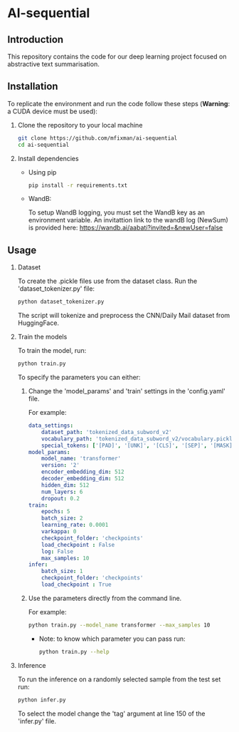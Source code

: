 # AI-sequential

## Introduction
This repository contains the code for our deep learning project focused on abstractive text summarisation.

## Installation
To replicate the environment and run the code follow these steps (**Warning**: a CUDA device must be used):

1. Clone the repository to your local machine 

    ```bash
    git clone https://github.com/mfixman/ai-sequential
    cd ai-sequential
    ```

2. Install dependencies

    - Using pip
        ```bash
        pip install -r requirements.txt
        ```
      
    - WandB:
   
         To setup WandB logging, you must set the WandB key as an environment variable. An invitattion link to the wandB log (NewSum) is provided here: https://wandb.ai/aabati?invited=&newUser=false

## Usage

1. Dataset

    To create the .pickle files use from the dataset class. Run the 'dataset_tokenizer.py' file:
    ```bash
    python dataset_tokenizer.py
    ```

    The script will tokenize and preprocess the CNN/Daily Mail dataset from HuggingFace.

2. Train the models

    To train the model, run:
    ```bash
    python train.py
    ```
    
    To specify the parameters you can either:

    1. Change the 'model_params' and 'train' settings in the 'config.yaml' file.

        For example:

        ```yaml
        data_settings:
            dataset_path: 'tokenized_data_subword_v2'
            vocabulary_path: 'tokenized_data_subword_v2/vocabulary.pickle'
            special_tokens: ['[PAD]', '[UNK]', '[CLS]', '[SEP]', '[MASK]']
        model_params:
            model_name: 'transformer'
            version: '2'
            encoder_embedding_dim: 512
            decoder_embedding_dim: 512
            hidden_dim: 512
            num_layers: 6
            dropout: 0.2
        train:
            epochs: 5
            batch_size: 2
            learning_rate: 0.0001
            varkappa: 0
            checkpoint_folder: 'checkpoints'
            load_checkpoint : False
            log: False
            max_samples: 10
        infer:
            batch_size: 1
            checkpoint_folder: 'checkpoints'
            load_checkpoint : True
        ```

    2. Use the parameters directly from the command line.

        For example:
        ```bash
        python train.py --model_name transformer --max_samples 10
        ```

        * Note: to know which parameter you can pass run:
            ```bash
            python train.py --help
            ```

3. Inference

    To run the inference on a randomly selected sample from the test set run:
    ```bash
    python infer.py
    ```

    To select the model change the 'tag' argument at line 150 of the 'infer.py' file.